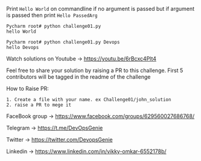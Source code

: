 Print `Hello World` on commandline if no argument is passed but if argument is passed then print `Hello PassedArg`

```
Pycharm root# python challenge01.py
hello World

Pycharm root# python challenge01.py Devops
hello Devops

```
Watch solutions on Youtube -> https://youtu.be/6rBcxc4Plt4


Feel free to share your solution by raising a PR to this challenge. First 5 contributors will be tagged in the readme of the challenge

How to Raise PR:
```
1. Create a file with your name. ex Challenge01/john_solution
2. raise a PR to mege it 
```




FaceBook group -> https://www.facebook.com/groups/629560027686768/ 

Telegram -> https://t.me/DevOpsGenie

Twitter -> https://twitter.com/DevopsGenie

Linkedin -> https://www.linkedin.com/in/vikky-omkar-6552178b/
